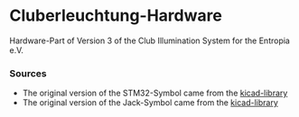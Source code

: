 # Cluberleuchtung-Hardware
Hardware-Part of Version 3 of the Club Illumination System for the Entropia e.V.

### Sources
- The original version of the STM32-Symbol came from the [kicad-library](https://github.com/KiCad/kicad-library)
- The original version of the  Jack-Symbol came from the [kicad-library](https://github.com/KiCad/kicad-library)
